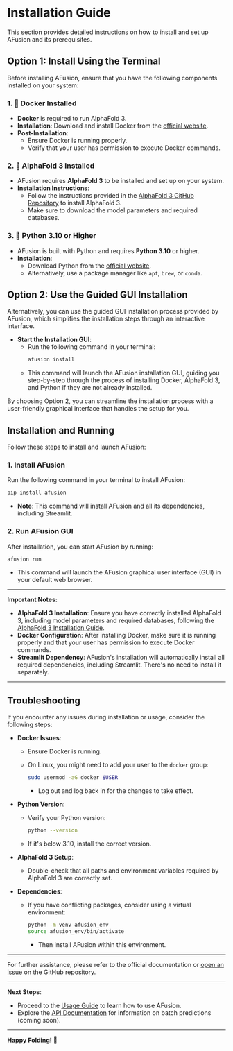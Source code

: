 # Installation Guide

This section provides detailed instructions on how to install and set up AFusion and its prerequisites.

## Option 1: Install Using the Terminal

Before installing AFusion, ensure that you have the following components installed on your system:

### 1. 🐳 Docker Installed

- **Docker** is required to run AlphaFold 3.
- **Installation**: Download and install Docker from the [official website](https://www.docker.com/get-started/).
- **Post-Installation**:
  - Ensure Docker is running properly.
  - Verify that your user has permission to execute Docker commands.

### 2. 🧬 AlphaFold 3 Installed

- AFusion requires **AlphaFold 3** to be installed and set up on your system.
- **Installation Instructions**:
  - Follow the instructions provided in the [AlphaFold 3 GitHub Repository](https://github.com/google-deepmind/alphafold3) to install AlphaFold 3.
  - Make sure to download the model parameters and required databases.

### 3. 🐍 Python 3.10 or Higher

- AFusion is built with Python and requires **Python 3.10** or higher.
- **Installation**:
  - Download Python from the [official website](https://www.python.org/downloads/).
  - Alternatively, use a package manager like `apt`, `brew`, or `conda`.

## Option 2: Use the Guided GUI Installation

Alternatively, you can use the guided GUI installation process provided by AFusion, which simplifies the installation steps through an interactive interface.

- **Start the Installation GUI**:
  - Run the following command in your terminal:
    ```bash
    afusion install
    ```
  - This command will launch the AFusion installation GUI, guiding you step-by-step through the process of installing Docker, AlphaFold 3, and Python if they are not already installed.

By choosing Option 2, you can streamline the installation process with a user-friendly graphical interface that handles the setup for you.

## Installation and Running

Follow these steps to install and launch AFusion:

### 1. Install AFusion

Run the following command in your terminal to install AFusion:

```bash
pip install afusion
```

- **Note**: This command will install AFusion and all its dependencies, including Streamlit.

### 2. Run AFusion GUI

After installation, you can start AFusion by running:

```bash
afusion run
```

- This command will launch the AFusion graphical user interface (GUI) in your default web browser.

---

**Important Notes:**

- **AlphaFold 3 Installation**: Ensure you have correctly installed AlphaFold 3, including model parameters and required databases, following the [AlphaFold 3 Installation Guide](https://github.com/google-deepmind/alphafold3/blob/main/docs/installation.md).
- **Docker Configuration**: After installing Docker, make sure it is running properly and that your user has permission to execute Docker commands.
- **Streamlit Dependency**: AFusion's installation will automatically install all required dependencies, including Streamlit. There's no need to install it separately.

---

## Troubleshooting

If you encounter any issues during installation or usage, consider the following steps:

- **Docker Issues**:
  - Ensure Docker is running.
  - On Linux, you might need to add your user to the `docker` group:

    ```bash
    sudo usermod -aG docker $USER
    ```

    - Log out and log back in for the changes to take effect.

- **Python Version**:
  - Verify your Python version:

    ```bash
    python --version
    ```

  - If it's below 3.10, install the correct version.

- **AlphaFold 3 Setup**:
  - Double-check that all paths and environment variables required by AlphaFold 3 are correctly set.

- **Dependencies**:
  - If you have conflicting packages, consider using a virtual environment:

    ```bash
    python -m venv afusion_env
    source afusion_env/bin/activate
    ```

    - Then install AFusion within this environment.

---

For further assistance, please refer to the official documentation or [open an issue](https://github.com/your-repo/issues) on the GitHub repository.

---

**Next Steps**:

- Proceed to the [Usage Guide](index.md#usage) to learn how to use AFusion.
- Explore the [API Documentation](api.md) for information on batch predictions (coming soon).

---

**Happy Folding! 🧬**
